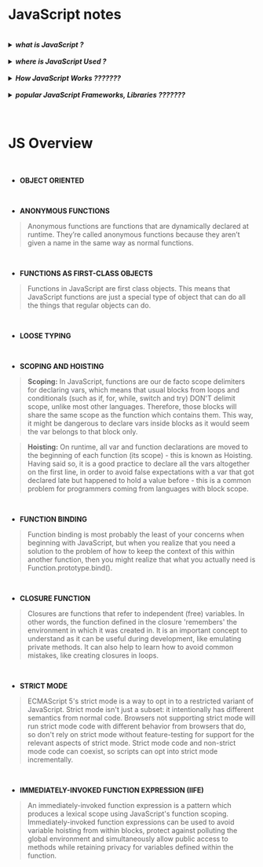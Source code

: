 # JavaScript notes


<br/>


<details>
	<summary> <b><em> what is JavaScript ? </em></b> </summary>
<p>

<b><em>Answer:</em></b>

- an interpreted scripting language i.e directly embedded into HTML page to add interactivity to the page.
- Everyone can use JavaScript without purchasing a license
	
</p>
</details>

<br/>

<details>
	<summary> <b><em> where is JavaScript Used ? </em></b> </summary>
<p>

<b><em>Answer:</em></b>

- ***web development***
	- JavaScript gives HTML designers a programming tool.
	- JavaScript can dynamically create, edit and delete HTML elements.
	- JavaScript can react to events.
	- JavaScript can be used to validate data.
	- JavaScript can be used to create, read cookies.
	
- ***Salesforce development***

	- JavaScript is used in creating lwc components.
	
</p>
</details>

<br/>

<details>
	<summary> <b><em> How JavaScript Works ??????? </em></b> </summary>
<p>

<b><em>Answer:</em></b>
	
	
</p>
</details>

<br/>

<details>
	<summary> <b><em> popular JavaScript Frameworks, Libraries ??????? </em></b> </summary>
<p>

<b><em>Answer:</em></b>
	
	
</p>
</details>


<br/>


<br/>


# JS Overview

<br/>

- <b>OBJECT ORIENTED</b>


<br/>

- <b>ANONYMOUS FUNCTIONS</b>
> Anonymous functions are functions that are dynamically declared at runtime. They’re called anonymous functions because they aren’t given a name in the same way as normal functions.

<br/>

- <b>FUNCTIONS AS FIRST-CLASS OBJECTS</b>
> Functions in JavaScript are first class objects. This means that JavaScript functions are just a special type of object that can do all the things that regular objects can do.

<br/>

- <b>LOOSE TYPING </b>

<br/>

- <b>SCOPING AND HOISTING </b>
> <b>Scoping:</b> In JavaScript, functions are our de facto scope delimiters for declaring vars, which means that usual blocks from loops and conditionals (such as if, for, while, switch and try) DON'T delimit scope, unlike most other languages. Therefore, those blocks will share the same scope as the function which contains them. This way, it might be dangerous to declare vars inside blocks as it would seem the var belongs to that block only.

><b>Hoisting:</b> On runtime, all var and function declarations are moved to the beginning of each function (its scope) - this is known as Hoisting. Having said so, it is a good practice to declare all the vars altogether on the first line, in order to avoid false expectations with a var that got declared late but happened to hold a value before - this is a common problem for programmers coming from languages with block scope.

<br/>

- <b>FUNCTION BINDING</b>
> Function binding is most probably the least of your concerns when beginning with JavaScript, but when you realize that you need a solution to the problem of how to keep the context of this within another function, then you might realize that what you actually need is Function.prototype.bind().

<br/>

- <b>CLOSURE FUNCTION</b>
> Closures are functions that refer to independent (free) variables. In other words, the function defined in the closure 'remembers' the environment in which it was created in. It is an important concept to understand as it can be useful during development, like emulating private methods. It can also help to learn how to avoid common mistakes, like creating closures in loops.

<br/>

- <b>STRICT MODE</b>
> ECMAScript 5's strict mode is a way to opt in to a restricted variant of JavaScript. Strict mode isn't just a subset: it intentionally has different semantics from normal code. Browsers not supporting strict mode will run strict mode code with different behavior from browsers that do, so don't rely on strict mode without feature-testing for support for the relevant aspects of strict mode. Strict mode code and non-strict mode code can coexist, so scripts can opt into strict mode incrementally.

<br/>

- <b>IMMEDIATELY-INVOKED FUNCTION EXPRESSION (IIFE)</b>
> An immediately-invoked function expression is a pattern which produces a lexical scope using JavaScript's function scoping. Immediately-invoked function expressions can be used to avoid variable hoisting from within blocks, protect against polluting the global environment and simultaneously allow public access to methods while retaining privacy for variables defined within the function.



